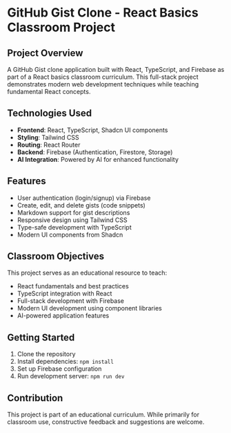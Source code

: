 # GitHub Gist Clone - React Basics Classroom Project

## Project Overview
A GitHub Gist clone application built with React, TypeScript, and Firebase as part of a React basics classroom curriculum. This full-stack project demonstrates modern web development techniques while teaching fundamental React concepts.

## Technologies Used
- **Frontend**: React, TypeScript, Shadcn UI components
- **Styling**: Tailwind CSS
- **Routing**: React Router
- **Backend**: Firebase (Authentication, Firestore, Storage)
- **AI Integration**: Powered by AI for enhanced functionality

## Features
- User authentication (login/signup) via Firebase
- Create, edit, and delete gists (code snippets)
- Markdown support for gist descriptions
- Responsive design using Tailwind CSS
- Type-safe development with TypeScript
- Modern UI components from Shadcn

## Classroom Objectives
This project serves as an educational resource to teach:
- React fundamentals and best practices
- TypeScript integration with React
- Full-stack development with Firebase
- Modern UI development using component libraries
- AI-powered application features

## Getting Started
1. Clone the repository
2. Install dependencies: `npm install`
3. Set up Firebase configuration
4. Run development server: `npm run dev`

## Contribution
This project is part of an educational curriculum. While primarily for classroom use, constructive feedback and suggestions are welcome.
